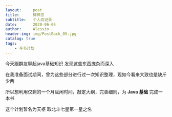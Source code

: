```yaml
---
layout:     post
title:      碎碎念
subtitle:   个人向记录
date:       2020-06-05
author:     Alessio
header-img: img/PostBack_05.jpg
catalog: true
tags:
    - 写书计划
---
```


今天跟群友聊起java基础知识  发现这些东西庞杂而深入

在我准备面试期间，曾为这些部分进行过一次知识整理，现如今看来大致也是缺斤少两

所以想利用仅剩的一个月赋闲时间，敲定大纲，完善细则，为 **Java 基础** 完成一本书

这个计划暂名为天枢 取北斗七星第一星之名